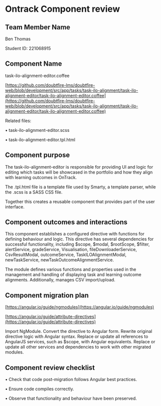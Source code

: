 # Ontrack Component review

## Team Member Name

Ben Thomas

Student ID: 221068915

## Component Name

task-ilo-alignment-editor.coffee

[https://github.com/doubtfire-lms/doubtfire-web/blob/development/src/app/tasks/task-ilo-alignment/task-ilo-alignment-editor/task-ilo-alignment-editor.coffee](https://github.com/doubtfire-lms/doubtfire-web/blob/development/src/app/tasks/task-ilo-alignment/task-ilo-alignment-editor/task-ilo-alignment-editor.coffee)

Related files:

• task-ilo-alignment-editor.scss

• task-ilo-alignment-editor.tpl.html

## Component purpose

The task-ilo-alignment-editor is responsible for providing UI and logic for editing which tasks will
be showcased in the portfolio and how they align with learning outcomes in OnTrack.

The .tpl.html file is a template file used by Smarty, a template parser, while the .scss is a SASS
CSS file.

Together this creates a reusable component that provides part of the user interface.

## Component outcomes and interactions

This component establishes a configured directive with functions for defining behaviour and logic.
This directive has several dependencies for successful functionality, including
$scope, $modal,
$rootScope, $filter, alertService, gradeService, Visualisation,
fileDownloaderService, CsvResultModal, outcomeService, TaskILOAlignmentModal, newTaskService,
newTaskOutcomeAlignmentService.

The module defines various functions and properties used in the management and handling of
displaying task and learning outcome alignments. Additionally, manages CSV import/upload.

## Component migration plan

[https://angular.io/guide/ngmodules](https://angular.io/guide/ngmodules)

[https://angular.io/guide/attribute-directives](https://angular.io/guide/attribute-directives)

Import NgModule. Convert the directive to Angular form. Rewrite original directive logic with
Angular syntax. Replace or update all references to AngularJS services, such as $scope, with Angular
equivalents. Replace or update all other services and dependencies to work with other migrated
modules.

## Component review checklist

• Check that code post-migration follows Angular best practices.

• Ensure code compiles correctly.

• Observe that functionality and behaviour have been preserved.

